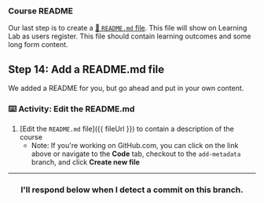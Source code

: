 ### Course README
Our last step is to create a [:book: `README.md` file](https://lab.github.com/docs/2-3-course-repo#the-course-repository). This file will show on Learning Lab as users register. This file should contain learning outcomes and some long form content.

## Step 14: Add a README.md file

We added a README for you, but go ahead and put in your own content.

### :keyboard: Activity: Edit the README.md

1. [Edit the `README.md` file]({{ fileUrl }}) to contain a description of the course
   - Note: If you're working on GitHub.com, you can click on the link above or navigate to the **Code** tab, checkout to the `add-metadata` branch, and click **Create new file**
  
<hr>
<h3 align="center">I'll respond below when I detect a commit on this branch.</h3>
